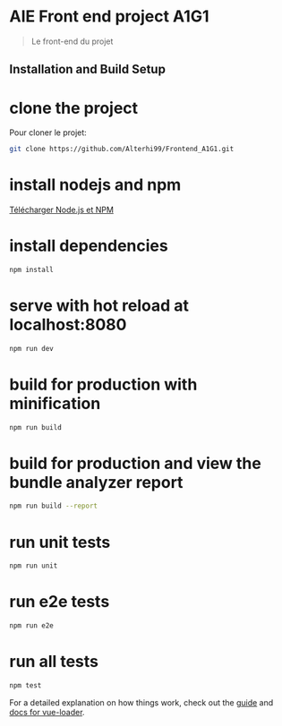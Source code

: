 # AIE Front end project A1G1

> Le front-end du projet

## Installation and Build Setup


# clone the project

Pour cloner le projet:
``` bash
git clone https://github.com/Alterhi99/Frontend_A1G1.git
```

# install nodejs and npm

[Télécharger Node.js et NPM](https://nodejs.org/en/)


# install dependencies
``` bash
npm install
```
# serve with hot reload at localhost:8080
``` bash
npm run dev
```

# build for production with minification
``` bash
npm run build
```
# build for production and view the bundle analyzer report
``` bash
npm run build --report
```
# run unit tests
``` bash
npm run unit
```
# run e2e tests
``` bash
npm run e2e
```
# run all tests
``` bash
npm test
```

For a detailed explanation on how things work, check out the [guide](http://vuejs-templates.github.io/webpack/) and [docs for vue-loader](http://vuejs.github.io/vue-loader).
